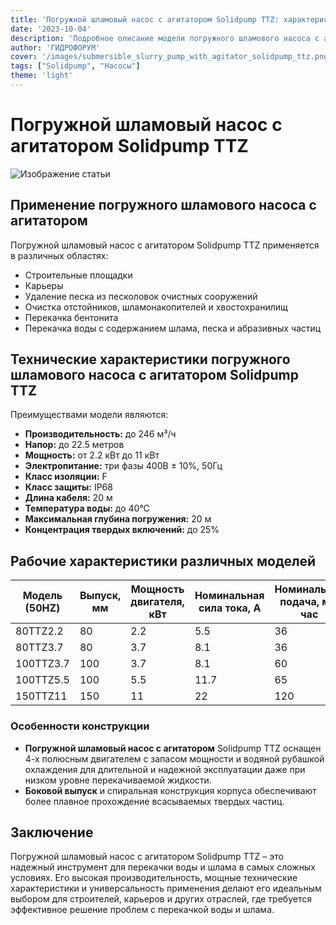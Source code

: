 ```yaml
---
title: 'Погружной шламовый насос с агитатором Solidpump TTZ: характеристики и применение'
date: '2023-10-04'
description: 'Подробное описание модели погружного шламового насоса с агитатором Solidpump TTZ, ее технические параметры и области применения.'
author: 'ГИДРОФОРУМ'
cover: '/images/submersible_slurry_pump_with_agitator_solidpump_ttz.png'
tags: ["Solidpump", "Насосы"]
theme: 'light'
---
```


# Погружной шламовый насос с агитатором Solidpump TTZ

![Изображение статьи](/images/submersible_slurry_pump_with_agitator_solidpump_ttz.png)

## Применение погружного шламового насоса с агитатором

Погружной шламовый насос с агитатором Solidpump TTZ применяется в различных областях:

- Строительные площадки
- Карьеры
- Удаление песка из песколовок очистных сооружений
- Очистка отстойников, шламонакопителей и хвостохранилищ
- Перекачка бентонита
- Перекачка воды с содержанием шлама, песка и абразивных частиц

## Технические характеристики погружного шламового насоса с агитатором Solidpump TTZ

Преимуществами модели являются:

- **Производительность:** до 246 м³/ч
- **Напор:** до 22.5 метров
- **Мощность:** от 2.2 кВт до 11 кВт
- **Электропитание:** три фазы 400В ± 10%, 50Гц
- **Класс изоляции:** F
- **Класс защиты:** IP68
- **Длина кабеля:** 20 м
- **Температура воды:** до 40°С
- **Максимальная глубина погружения:** 20 м
- **Концентрация твердых включений:** до 25%

## Рабочие характеристики различных моделей

| Модель (50HZ) | Выпуск, мм | Мощность двигателя, кВт | Номинальная сила тока, A | Номинальная подача, м³/час | Номинальный напор, м | Максимальная подача, м³/час | Максимальный напор, м | Свободный проход, мм |
| ------------- | ---------- | ------------------------ | ------------------------- | -------------------------- | -------------------- | --------------------------- | --------------------- | -------------------- |
| 80TTZ2.2      | 80         | 2.2                      | 5.5                       | 36                         | 10                   | 72                          | 12                    | 20                   |
| 80TTZ3.7      | 80         | 3.7                      | 8.1                       | 36                         | 13.5                 | 86.4                        | 15                    | 20                   |
| 100TTZ3.7     | 100        | 3.7                      | 8.1                       | 60                         | 11                   | 114                         | 15                    | 20                   |
| 100TTZ5.5     | 100        | 5.5                      | 11.7                      | 65                         | 14                   | 138                         | 17.5                  | 30                   |
| 150TTZ11      | 150        | 11                       | 22                        | 120                        | 17                   | 246                         | 22.5                  | 30                   |

### Особенности конструкции

- **Погружной шламовый насос с агитатором** Solidpump TTZ оснащен 4-х полюсным двигателем с запасом мощности и водяной рубашкой охлаждения для длительной и надежной эксплуатации даже при низком уровне перекачиваемой жидкости.
- **Боковой выпуск** и спиральная конструкция корпуса обеспечивают более плавное прохождение всасываемых твердых частиц.

## Заключение

Погружной шламовый насос с агитатором Solidpump TTZ – это надежный инструмент для перекачки воды и шлама в самых сложных условиях. Его высокая производительность, мощные технические характеристики и универсальность применения делают его идеальным выбором для строителей, карьеров и других отраслей, где требуется эффективное решение проблем с перекачкой воды и шлама.